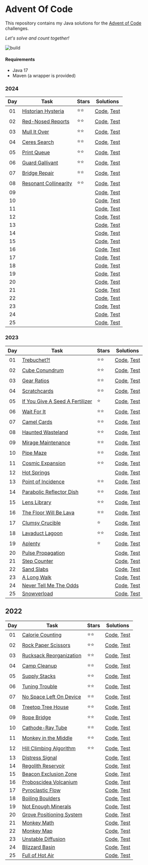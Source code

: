 # Advent Of Code
This repository contains my Java solutions for the [Advent of Code](https://adventofcode.com) challenges.

*Let's solve and count together!*

![build](https://github.com/bqcuong/AdventOfCode/actions/workflows/maven.yml/badge.svg)

#### Requirements
* Java 17
* Maven (a wrapper is provided)

### 2024
| Day | Task                                                         | Stars | Solutions                                                                                                        |
|:---:|--------------------------------------------------------------|:------|------------------------------------------------------------------------------------------------------------------|
| 01  | [Historian Hysteria](https://adventofcode.com/2024/day/1)    | ⭐⭐    | [Code](src/main/java/net/bqc/aoc/year2024/Day01.java), [Test](src/test/java/net/bqc/aoc/year2024/Day01Test.java) | 
| 02  | [Red-Nosed Reports](https://adventofcode.com/2024/day/2)     | ⭐⭐    | [Code](src/main/java/net/bqc/aoc/year2024/Day02.java), [Test](src/test/java/net/bqc/aoc/year2024/Day02Test.java) | 
| 03  | [Mull It Over](https://adventofcode.com/2024/day/3)          | ⭐⭐    | [Code](src/main/java/net/bqc/aoc/year2024/Day03.java), [Test](src/test/java/net/bqc/aoc/year2024/Day03Test.java) | 
| 04  | [Ceres Search](https://adventofcode.com/2024/day/4)          | ⭐⭐    | [Code](src/main/java/net/bqc/aoc/year2024/Day04.java), [Test](src/test/java/net/bqc/aoc/year2024/Day04Test.java) | 
| 05  | [Print Queue](https://adventofcode.com/2024/day/5)           | ⭐⭐    | [Code](src/main/java/net/bqc/aoc/year2024/Day05.java), [Test](src/test/java/net/bqc/aoc/year2024/Day05Test.java) | 
| 06  | [Guard Gallivant](https://adventofcode.com/2024/day/6)       | ⭐⭐    | [Code](src/main/java/net/bqc/aoc/year2024/Day06.java), [Test](src/test/java/net/bqc/aoc/year2024/Day06Test.java) | 
| 07  | [Bridge Repair](https://adventofcode.com/2024/day/7)         | ⭐⭐    | [Code](src/main/java/net/bqc/aoc/year2024/Day07.java), [Test](src/test/java/net/bqc/aoc/year2024/Day07Test.java) | 
| 08  | [Resonant Collinearity](https://adventofcode.com/2024/day/8) | ⭐⭐    | [Code](src/main/java/net/bqc/aoc/year2024/Day08.java), [Test](src/test/java/net/bqc/aoc/year2024/Day08Test.java) | 
| 09  | [](https://adventofcode.com/2024/day/9)                      |       | [Code](src/main/java/net/bqc/aoc/year2024/Day09.java), [Test](src/test/java/net/bqc/aoc/year2024/Day09Test.java) | 
| 10  | [](https://adventofcode.com/2024/day/10)                     |       | [Code](src/main/java/net/bqc/aoc/year2024/Day10.java), [Test](src/test/java/net/bqc/aoc/year2024/Day10Test.java) | 
| 11  | [](https://adventofcode.com/2024/day/11)                     |       | [Code](src/main/java/net/bqc/aoc/year2024/Day11.java), [Test](src/test/java/net/bqc/aoc/year2024/Day11Test.java) | 
| 12  | [](https://adventofcode.com/2024/day/12)                     |       | [Code](src/main/java/net/bqc/aoc/year2024/Day12.java), [Test](src/test/java/net/bqc/aoc/year2024/Day12Test.java) | 
| 13  | [](https://adventofcode.com/2024/day/13)                     |       | [Code](src/main/java/net/bqc/aoc/year2024/Day13.java), [Test](src/test/java/net/bqc/aoc/year2024/Day13Test.java) | 
| 14  | [](https://adventofcode.com/2024/day/14)                     |       | [Code](src/main/java/net/bqc/aoc/year2024/Day14.java), [Test](src/test/java/net/bqc/aoc/year2024/Day14Test.java) | 
| 15  | [](https://adventofcode.com/2024/day/15)                     |       | [Code](src/main/java/net/bqc/aoc/year2024/Day15.java), [Test](src/test/java/net/bqc/aoc/year2024/Day15Test.java) | 
| 16  | [](https://adventofcode.com/2024/day/16)                     |       | [Code](src/main/java/net/bqc/aoc/year2024/Day16.java), [Test](src/test/java/net/bqc/aoc/year2024/Day16Test.java) | 
| 17  | [](https://adventofcode.com/2024/day/17)                     |       | [Code](src/main/java/net/bqc/aoc/year2024/Day17.java), [Test](src/test/java/net/bqc/aoc/year2024/Day17Test.java) | 
| 18  | [](https://adventofcode.com/2024/day/18)                     |       | [Code](src/main/java/net/bqc/aoc/year2024/Day18.java), [Test](src/test/java/net/bqc/aoc/year2024/Day18Test.java) | 
| 19  | [](https://adventofcode.com/2024/day/19)                     |       | [Code](src/main/java/net/bqc/aoc/year2024/Day19.java), [Test](src/test/java/net/bqc/aoc/year2024/Day19Test.java) |
| 20  | [](https://adventofcode.com/2024/day/20)                     |       | [Code](src/main/java/net/bqc/aoc/year2024/Day20.java), [Test](src/test/java/net/bqc/aoc/year2024/Day20Test.java) |
| 21  | [](https://adventofcode.com/2024/day/21)                     |       | [Code](src/main/java/net/bqc/aoc/year2024/Day21.java), [Test](src/test/java/net/bqc/aoc/year2024/Day21Test.java) |
| 22  | [](https://adventofcode.com/2024/day/22)                     |       | [Code](src/main/java/net/bqc/aoc/year2024/Day22.java), [Test](src/test/java/net/bqc/aoc/year2024/Day22Test.java) |
| 23  | [](https://adventofcode.com/2024/day/23)                     |       | [Code](src/main/java/net/bqc/aoc/year2024/Day23.java), [Test](src/test/java/net/bqc/aoc/year2024/Day23Test.java) |
| 24  | [](https://adventofcode.com/2024/day/24)                     |       | [Code](src/main/java/net/bqc/aoc/year2024/Day24.java), [Test](src/test/java/net/bqc/aoc/year2024/Day24Test.java) |
| 25  | [](https://adventofcode.com/2024/day/25)                     |       | [Code](src/main/java/net/bqc/aoc/year2024/Day25.java), [Test](src/test/java/net/bqc/aoc/year2024/Day25Test.java) |


### 2023

| Day | Task                                                                   | Stars | Solutions                                                                                                        |
|:---:|------------------------------------------------------------------------|:------|------------------------------------------------------------------------------------------------------------------|
| 01  | [Trebuchet?!](https://adventofcode.com/2023/day/1)                     | ⭐⭐    | [Code](src/main/java/net/bqc/aoc/year2023/Day01.java), [Test](src/test/java/net/bqc/aoc/year2023/Day01Test.java) | 
| 02  | [Cube Conundrum](https://adventofcode.com/2023/day/2)                  | ⭐⭐    | [Code](src/main/java/net/bqc/aoc/year2023/Day02.java), [Test](src/test/java/net/bqc/aoc/year2023/Day02Test.java) | 
| 03  | [Gear Ratios](https://adventofcode.com/2023/day/3)                     | ⭐⭐    | [Code](src/main/java/net/bqc/aoc/year2023/Day03.java), [Test](src/test/java/net/bqc/aoc/year2023/Day03Test.java) | 
| 04  | [Scratchcards](https://adventofcode.com/2023/day/4)                    | ⭐⭐    | [Code](src/main/java/net/bqc/aoc/year2023/Day04.java), [Test](src/test/java/net/bqc/aoc/year2023/Day04Test.java) | 
| 05  | [If You Give A Seed A Fertilizer](https://adventofcode.com/2023/day/5) | ⭐     | [Code](src/main/java/net/bqc/aoc/year2023/Day05.java), [Test](src/test/java/net/bqc/aoc/year2023/Day05Test.java) | 
| 06  | [Wait For It](https://adventofcode.com/2023/day/6)                     | ⭐⭐    | [Code](src/main/java/net/bqc/aoc/year2023/Day06.java), [Test](src/test/java/net/bqc/aoc/year2023/Day06Test.java) | 
| 07  | [Camel Cards](https://adventofcode.com/2023/day/7)                     | ⭐⭐    | [Code](src/main/java/net/bqc/aoc/year2023/Day07.java), [Test](src/test/java/net/bqc/aoc/year2023/Day07Test.java) | 
| 08  | [Haunted Wasteland](https://adventofcode.com/2023/day/8)               | ⭐⭐    | [Code](src/main/java/net/bqc/aoc/year2023/Day08.java), [Test](src/test/java/net/bqc/aoc/year2023/Day08Test.java) | 
| 09  | [Mirage Maintenance](https://adventofcode.com/2023/day/9)              | ⭐⭐    | [Code](src/main/java/net/bqc/aoc/year2023/Day09.java), [Test](src/test/java/net/bqc/aoc/year2023/Day09Test.java) | 
| 10  | [Pipe Maze](https://adventofcode.com/2023/day/10)                      | ⭐⭐    | [Code](src/main/java/net/bqc/aoc/year2023/Day10.java), [Test](src/test/java/net/bqc/aoc/year2023/Day10Test.java) | 
| 11  | [Cosmic Expansion](https://adventofcode.com/2023/day/11)               | ⭐⭐    | [Code](src/main/java/net/bqc/aoc/year2023/Day11.java), [Test](src/test/java/net/bqc/aoc/year2023/Day11Test.java) | 
| 12  | [Hot Springs](https://adventofcode.com/2023/day/12)                    |       | [Code](src/main/java/net/bqc/aoc/year2023/Day12.java), [Test](src/test/java/net/bqc/aoc/year2023/Day12Test.java) | 
| 13  | [Point of Incidence](https://adventofcode.com/2023/day/13)             | ⭐⭐    | [Code](src/main/java/net/bqc/aoc/year2023/Day13.java), [Test](src/test/java/net/bqc/aoc/year2023/Day13Test.java) | 
| 14  | [Parabolic Reflector Dish](https://adventofcode.com/2023/day/14)       | ⭐⭐    | [Code](src/main/java/net/bqc/aoc/year2023/Day14.java), [Test](src/test/java/net/bqc/aoc/year2023/Day14Test.java) | 
| 15  | [Lens Library](https://adventofcode.com/2023/day/15)                   | ⭐⭐    | [Code](src/main/java/net/bqc/aoc/year2023/Day15.java), [Test](src/test/java/net/bqc/aoc/year2023/Day15Test.java) | 
| 16  | [The Floor Will Be Lava](https://adventofcode.com/2023/day/16)         | ⭐⭐    | [Code](src/main/java/net/bqc/aoc/year2023/Day16.java), [Test](src/test/java/net/bqc/aoc/year2023/Day16Test.java) | 
| 17  | [Clumsy Crucible](https://adventofcode.com/2023/day/17)                | ⭐     | [Code](src/main/java/net/bqc/aoc/year2023/Day17.java), [Test](src/test/java/net/bqc/aoc/year2023/Day17Test.java) | 
| 18  | [Lavaduct Lagoon](https://adventofcode.com/2023/day/18)                | ⭐⭐    | [Code](src/main/java/net/bqc/aoc/year2023/Day18.java), [Test](src/test/java/net/bqc/aoc/year2023/Day18Test.java) | 
| 19  | [Aplenty](https://adventofcode.com/2023/day/19)                        | ⭐     | [Code](src/main/java/net/bqc/aoc/year2023/Day19.java), [Test](src/test/java/net/bqc/aoc/year2023/Day19Test.java) |
| 20  | [Pulse Propagation](https://adventofcode.com/2023/day/20)              |       | [Code](src/main/java/net/bqc/aoc/year2023/Day20.java), [Test](src/test/java/net/bqc/aoc/year2023/Day20Test.java) |
| 21  | [Step Counter](https://adventofcode.com/2023/day/21)                   |       | [Code](src/main/java/net/bqc/aoc/year2023/Day21.java), [Test](src/test/java/net/bqc/aoc/year2023/Day21Test.java) |
| 22  | [Sand Slabs](https://adventofcode.com/2023/day/22)                     |       | [Code](src/main/java/net/bqc/aoc/year2023/Day22.java), [Test](src/test/java/net/bqc/aoc/year2023/Day22Test.java) |
| 23  | [A Long Walk](https://adventofcode.com/2023/day/23)                    |       | [Code](src/main/java/net/bqc/aoc/year2023/Day23.java), [Test](src/test/java/net/bqc/aoc/year2023/Day23Test.java) |
| 24  | [Never Tell Me The Odds](https://adventofcode.com/2023/day/24)         |       | [Code](src/main/java/net/bqc/aoc/year2023/Day24.java), [Test](src/test/java/net/bqc/aoc/year2023/Day24Test.java) |
| 25  | [Snowverload](https://adventofcode.com/2023/day/25)                    |       | [Code](src/main/java/net/bqc/aoc/year2023/Day25.java), [Test](src/test/java/net/bqc/aoc/year2023/Day25Test.java) |

## 2022
| Day | Task                                                             | Stars | Solutions                                                 |
|:---:|------------------------------------------------------------------|:------|-----------------------------------------------------------|
| 01  | [Calorie Counting](https://adventofcode.com/2022/day/1)          | ⭐⭐    | [Code](src/main/python/year2022/Day01/main.py), [Test](#) | 
| 02  | [Rock Paper Scissors](https://adventofcode.com/2022/day/2)       | ⭐⭐    | [Code](src/main/python/year2022/Day02/main.py), [Test](#) | 
| 03  | [Rucksack Reorganization](https://adventofcode.com/2022/day/3)   | ⭐⭐    | [Code](src/main/python/year2022/Day03/main.py), [Test](#) | 
| 04  | [Camp Cleanup](https://adventofcode.com/2022/day/4)              | ⭐⭐    | [Code](src/main/python/year2022/Day04/main.py), [Test](#) | 
| 05  | [Supply Stacks](https://adventofcode.com/2022/day/5)             | ⭐⭐    | [Code](src/main/python/year2022/Day05/main.py), [Test](#) | 
| 06  | [Tuning Trouble](https://adventofcode.com/2022/day/6)            | ⭐⭐    | [Code](src/main/python/year2022/Day06/main.py), [Test](#) | 
| 07  | [No Space Left On Device](https://adventofcode.com/2022/day/7)   | ⭐⭐    | [Code](src/main/python/year2022/Day07/main.py), [Test](#) | 
| 08  | [Treetop Tree House](https://adventofcode.com/2022/day/8)        | ⭐⭐    | [Code](src/main/python/year2022/Day08/main.py), [Test](#) | 
| 09  | [Rope Bridge](https://adventofcode.com/2022/day/9)               | ⭐⭐    | [Code](src/main/python/year2022/Day09/main.py), [Test](#) | 
| 10  | [Cathode-Ray Tube](https://adventofcode.com/2022/day/10)         | ⭐⭐    | [Code](src/main/python/year2022/Day10/main.py), [Test](#) | 
| 11  | [Monkey in the Middle](https://adventofcode.com/2022/day/11)     | ⭐⭐    | [Code](src/main/python/year2022/Day11/main.py), [Test](#) | 
| 12  | [Hill Climbing Algorithm](https://adventofcode.com/2022/day/12)  | ⭐⭐    | [Code](src/main/python/year2022/Day12/main.py), [Test](#) | 
| 13  | [Distress Signal](https://adventofcode.com/2022/day/13)          |       | [Code](src/main/python/year2022/Day13/main.py), [Test](#) | 
| 14  | [Regolith Reservoir](https://adventofcode.com/2022/day/14)       |       | [Code](src/main/python/year2022/Day14/main.py), [Test](#) | 
| 15  | [Beacon Exclusion Zone](https://adventofcode.com/2022/day/15)    |       | [Code](src/main/python/year2022/Day15/main.py), [Test](#) | 
| 16  | [Proboscidea Volcanium](https://adventofcode.com/2022/day/16)    |       | [Code](src/main/python/year2022/Day16/main.py), [Test](#) | 
| 17  | [Pyroclastic Flow](https://adventofcode.com/2022/day/17)         |       | [Code](src/main/python/year2022/Day17/main.py), [Test](#) | 
| 18  | [Boiling Boulders](https://adventofcode.com/2022/day/18)         |       | [Code](src/main/python/year2022/Day18/main.py), [Test](#) | 
| 19  | [Not Enough Minerals](https://adventofcode.com/2022/day/19)      |       | [Code](src/main/python/year2022/Day19/main.py), [Test](#) |
| 20  | [Grove Positioning System](https://adventofcode.com/2022/day/20) |       | [Code](src/main/python/year2022/Day20/main.py), [Test](#) |
| 21  | [Monkey Math](https://adventofcode.com/2022/day/21)              |       | [Code](src/main/python/year2022/Day21/main.py), [Test](#) |
| 22  | [Monkey Map](https://adventofcode.com/2022/day/22)               |       | [Code](src/main/python/year2022/Day22/main.py), [Test](#) |
| 23  | [Unstable Diffusion](https://adventofcode.com/2022/day/23)       |       | [Code](src/main/python/year2022/Day23/main.py), [Test](#) |
| 24  | [Blizzard Basin](https://adventofcode.com/2022/day/24)           |       | [Code](src/main/python/year2022/Day24/main.py), [Test](#) |
| 25  | [Full of Hot Air](https://adventofcode.com/2022/day/25)          |       | [Code](src/main/python/year2022/Day25/main.py), [Test](#) |
